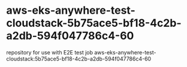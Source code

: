 # aws-eks-anywhere-test-cloudstack-5b75ace5-bf18-4c2b-a2db-594f047786c4-60
repository for use with E2E test job aws-eks-anywhere-test-cloudstack:5b75ace5-bf18-4c2b-a2db-594f047786c4-60
